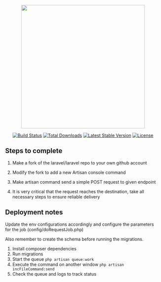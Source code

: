 <p align="center"><img src="https://res.cloudinary.com/dtfbvvkyp/image/upload/v1566331377/laravel-logolockup-cmyk-red.svg" width="400"></p>

<p align="center">
<a href="https://travis-ci.org/laravel/framework"><img src="https://travis-ci.org/laravel/framework.svg" alt="Build Status"></a>
<a href="https://packagist.org/packages/laravel/framework"><img src="https://poser.pugx.org/laravel/framework/d/total.svg" alt="Total Downloads"></a>
<a href="https://packagist.org/packages/laravel/framework"><img src="https://poser.pugx.org/laravel/framework/v/stable.svg" alt="Latest Stable Version"></a>
<a href="https://packagist.org/packages/laravel/framework"><img src="https://poser.pugx.org/laravel/framework/license.svg" alt="License"></a>
</p>

## Steps to complete

1. Make a fork of the laravel/laravel repo to your own github account

2. Modify the fork to add a new Artisan console command

3. Make artisan command send a simple POST request to given endpoint

4. It is very critical that the request reaches the destination, take all necessary steps to ensure reliable delivery

## Deployment notes

Update the env configurations accordingly and configure the parameters for the job (config/doRequestJob.php)

Also remember to create the schema before running the migrations.

1. Install composer dependencies
1. Run migrations
2. Start the queue ``php artisan queue:work``
3. Execute the command on another window ``php artisan incFileCommand:send``
4. Check the queue and logs to track status
